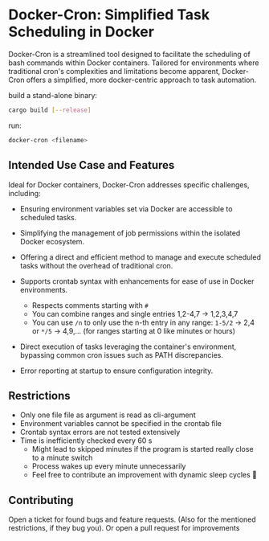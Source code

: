 # Docker-Cron: Simplified Task Scheduling in Docker

Docker-Cron is a streamlined tool designed to facilitate the scheduling of bash commands within Docker containers. Tailored for environments where traditional cron's complexities and limitations become apparent, Docker-Cron offers a simplified, more docker-centric approach to task automation.


build a stand-alone binary:
```bash
cargo build [--release]
```

run:
```bash
docker-cron <filename>
```

## Intended Use Case and Features


Ideal for Docker containers, Docker-Cron addresses specific challenges, including:

  * Ensuring environment variables set via Docker are accessible to scheduled tasks.
  
  * Simplifying the management of job permissions within the isolated Docker ecosystem.
  
  * Offering a direct and efficient method to manage and execute scheduled tasks without the overhead of traditional cron.

  * Supports crontab syntax with enhancements for ease of use in Docker environments.
    * Respects comments starting with `#`
    * You can combine ranges and single entries 1,2-4,7 -> 1,2,3,4,7
    * You can use `/n` to only use the n-th entry in any range: `1-5/2` ->  2,4 or `*/5` -> 4,9,... (for ranges starting at 0 like minutes or hours)
  
  * Direct execution of tasks leveraging the container's environment, bypassing common cron issues such as PATH discrepancies.
  * Error reporting at startup to ensure configuration integrity.

## Restrictions

 * Only one file file as argument is read as cli-argument
 * Environment variables cannot be specified in the crontab file
 * Crontab syntax errors are not tested extensively
 * Time is inefficiently checked every 60 s
    * Might lead to skipped minutes if the program is started really close to a minute switch
    * Process wakes up every minute unnecessarily
    * Feel free to contribute an improvement with dynamic sleep cycles 🙂

## Contributing

Open a ticket for found bugs and feature requests. (Also for the mentioned restrictions, if they bug you).
Or open a pull request for improvements